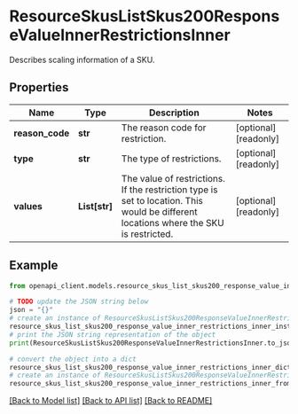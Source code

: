 # ResourceSkusListSkus200ResponseValueInnerRestrictionsInner

Describes scaling information of a SKU.

## Properties

Name | Type | Description | Notes
------------ | ------------- | ------------- | -------------
**reason_code** | **str** | The reason code for restriction. | [optional] [readonly] 
**type** | **str** | The type of restrictions. | [optional] [readonly] 
**values** | **List[str]** | The value of restrictions. If the restriction type is set to location. This would be different locations where the SKU is restricted. | [optional] [readonly] 

## Example

```python
from openapi_client.models.resource_skus_list_skus200_response_value_inner_restrictions_inner import ResourceSkusListSkus200ResponseValueInnerRestrictionsInner

# TODO update the JSON string below
json = "{}"
# create an instance of ResourceSkusListSkus200ResponseValueInnerRestrictionsInner from a JSON string
resource_skus_list_skus200_response_value_inner_restrictions_inner_instance = ResourceSkusListSkus200ResponseValueInnerRestrictionsInner.from_json(json)
# print the JSON string representation of the object
print(ResourceSkusListSkus200ResponseValueInnerRestrictionsInner.to_json())

# convert the object into a dict
resource_skus_list_skus200_response_value_inner_restrictions_inner_dict = resource_skus_list_skus200_response_value_inner_restrictions_inner_instance.to_dict()
# create an instance of ResourceSkusListSkus200ResponseValueInnerRestrictionsInner from a dict
resource_skus_list_skus200_response_value_inner_restrictions_inner_from_dict = ResourceSkusListSkus200ResponseValueInnerRestrictionsInner.from_dict(resource_skus_list_skus200_response_value_inner_restrictions_inner_dict)
```
[[Back to Model list]](../README.md#documentation-for-models) [[Back to API list]](../README.md#documentation-for-api-endpoints) [[Back to README]](../README.md)


